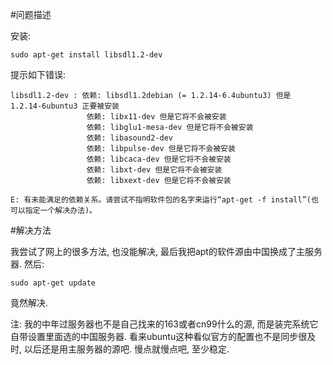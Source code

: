 <!---title:解决Ubuntu安装libsdl1.2-dev依赖错误-->
<!---keywords:ubuntu,debian,libsdl1.2-dev,依赖,apt-get-->
<!---date:2013.05.23-->

#问题描述

安装:

    sudo apt-get install libsdl1.2-dev

提示如下错误:

    libsdl1.2-dev : 依赖: libsdl1.2debian (= 1.2.14-6.4ubuntu3) 但是 1.2.14-6ubuntu3 正要被安装
                     依赖: libx11-dev 但是它将不会被安装
                     依赖: libglu1-mesa-dev 但是它将不会被安装
                     依赖: libasound2-dev
                     依赖: libpulse-dev 但是它将不会被安装
                     依赖: libcaca-dev 但是它将不会被安装
                     依赖: libxt-dev 但是它将不会被安装
                     依赖: libxext-dev 但是它将不会被安装

    E: 有未能满足的依赖关系。请尝试不指明软件包的名字来运行“apt-get -f install”(也可以指定一个解决办法)。

#解决方法

我尝试了网上的很多方法, 也没能解决, 最后我把apt的软件源由中国换成了主服务器. 然后:

    sudo apt-get update

竟然解决.

注: 我的中年过服务器也不是自己找来的163或者cn99什么的源, 而是装完系统它自带设置里面选的中国服务器. 看来ubuntu这种看似官方的配置也不是同步很及时, 以后还是用主服务器的源吧. 慢点就慢点吧, 至少稳定.



<!-- vim:set tw=0:-->
